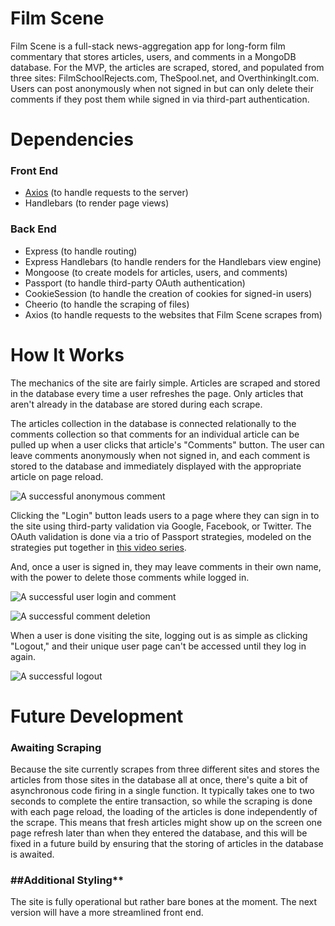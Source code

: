 # **Film Scene**

Film Scene is a full-stack news-aggregation app for long-form film commentary that stores articles, users, and comments in a MongoDB database. For the MVP, the articles are scraped, stored, and populated from three sites: FilmSchoolRejects.com, TheSpool.net, and OverthinkingIt.com. Users can post anonymously when not signed in but can only delete their comments if they post them while signed in via third-part authentication.

# Dependencies

### Front End

- [Axios]() (to handle requests to the server)
- Handlebars (to render page views)

### Back End

- Express (to handle routing)
- Express Handlebars (to handle renders for the Handlebars view engine)
- Mongoose (to create models for articles, users, and comments)
- Passport (to handle third-party OAuth authentication)
- CookieSession (to handle the creation of cookies for signed-in users)
- Cheerio (to handle the scraping of files)
- Axios (to handle requests to the websites that Film Scene scrapes from)

# How It Works

The mechanics of the site are fairly simple. Articles are scraped and stored in the database every time a user refreshes the page. Only articles that aren't already in the database are stored during each scrape.

The articles collection in the database is connected relationally to the comments collection so that comments for an individual article can be pulled up when a user clicks that article's "Comments" button. The user can leave comments anonymously when not signed in, and each comment is stored to the database and immediately displayed with the appropriate article on page reload.

![A successful anonymous comment](./public/imgs/readme_imgs/anon_comment.gif)

Clicking the "Login" button leads users to a page where they can sign in to the site using third-party validation via Google, Facebook, or Twitter. The OAuth validation is done via a trio of Passport strategies, modeled on the strategies put together in [this video series](https://www.youtube.com/watch?v=sakQbeRjgwg&list=PL4cUxeGkcC9jdm7QX143aMLAqyM-jTZ2x).

And, once a user is signed in, they may leave comments in their own name, with the power to delete those comments while logged in.

![A successful user login and comment](./public/imgs/readme_imgs/user_comment.gif)

![A successful comment deletion](./public/imgs/readme_imgs/delete_user_comment.gif)

When a user is done visiting the site, logging out is as simple as clicking "Logout," and their unique user page can't be accessed until they log in again.

![A successful logout](./public/imgs/readme_imgs/user_logout.gif)

# Future Development

### **Awaiting Scraping**

Because the site currently scrapes from three different sites and stores the articles from those sites in the database all at once, there's quite a bit of asynchronous code firing in a single function. It typically takes one to two seconds to complete the entire transaction, so while the scraping is done with each page reload, the loading of the articles is done independently of the scrape. This means that fresh articles might show up on the screen one page refresh later than when they entered the database, and this will be fixed in a future build by ensuring that the storing of articles in the database is awaited.

### ##Additional Styling\*\*

The site is fully operational but rather bare bones at the moment. The next version will have a more streamlined front end.
